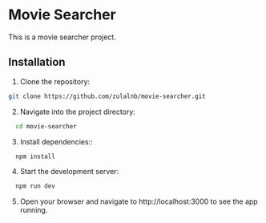 
# Movie Searcher

This is a movie searcher project.
## Installation

1. Clone the repository:

```bash
git clone https://github.com/zulalnb/movie-searcher.git
```
    
2. Navigate into the project directory:

```bash
  cd movie-searcher
```

3. Install dependencies::

```bash
  npm install
```

4. Start the development server:

```bash
  npm run dev
```

5. Open your browser and navigate to http://localhost:3000 to see the app running.
